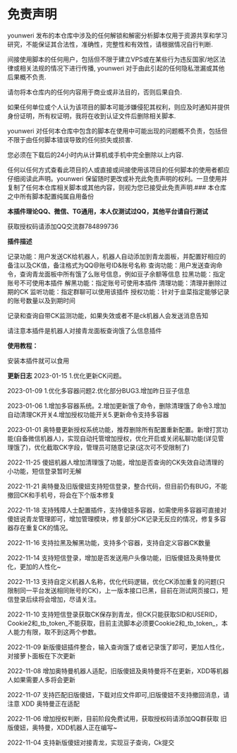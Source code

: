 # 免责声明


younweri 发布的本仓库中涉及的任何解锁和解密分析脚本仅用于资源共享和学习研究，不能保证其合法性，准确性，完整性和有效性，请根据情况自行判断.

间接使用脚本的任何用户，包括但不限于建立VPS或在某些行为违反国家/地区法律或相关法规的情况下进行传播, younweri 对于由此引起的任何隐私泄漏或其他后果概不负责.

请勿将本仓库内的任何内容用于商业或非法目的，否则后果自负.

如果任何单位或个人认为该项目的脚本可能涉嫌侵犯其权利，则应及时通知并提供身份证明，所有权证明，我将在收到认证文件后删除相关脚本.

younweri 对任何本仓库中包含的脚本在使用中可能出现的问题概不负责，包括但不限于由任何脚本错误导致的任何损失或损害.

您必须在下载后的24小时内从计算机或手机中完全删除以上内容.

任何以任何方式查看此项目的人或直接或间接使用该项目的任何脚本的使用者都应仔细阅读此声明。younweri 保留随时更改或补充此免责声明的权利。一旦使用并复制了任何本仓库相关脚本或其他内容，则视为您已接受此免责声明.### 本仓库之中所有脚本配置纯属自用备份








 **本插件理论QQ、微信、TG通用，本人仅测试过QQ，其他平台请自行测试** 



获取授权码请添加QQ交流群784899736



 **插件描述** 


记录功能：用户发送CK给机器人，机器人自动添加到青龙面板，并配置好相应的备注以及CK值，备注格式为QQ@账号ID&账号名称
查询功能：用户发送查询命令，查询青龙面板中所有饿了么账号信息，例如豆子余额等信息
拉黑功能：指定账号不可使用本插件
解黑功能：指定账号可使用本插件
清理功能：清理并删除过期的CK
监听功能：指定群聊可以使用该插件
授权功能：针对于韭菜指定能够记录的账号数量以及到期时间


记录和查询自带CK监测功能，如果失效或者不是ck机器人会发送消息告知

请注意本插件是机器人对接青龙面板查询饿了么信息插件


 **使用教程：** 

安装本插件就可以食用







 **更新日志** 
 2023-01-15
 1.优化更新CK问题。
 
 
 
 
 2023-01-09
 1.优化多容器问题2.优化部分BUG3.增加昨日豆子信息
 
 
 
 
 2023-01-06
 1.增加多容器系统。2.增加更新饿了命令，删除清理饿了命令3.增加自动清理CK开关4.增加授权功能开关5.更新命令支持多容器
 
 
 
2023-01-01
奥特曼更新授权系统功能，推荐删除所有配置重新配置。新增打赏功能(自备微信机器人)，实现自动托管增加授权，优化开启或关闭私聊功能(详见管理饿了)，优化截取CK字段，管理员可随意记录(这次可不受限制了)
 
 
 

2022-11-25
傻妞机器人增加清理饿了功能，增加是否查询的CK失效自动清理的小功能，短信登录暂时无解




2022-11-21
奥特曼及旧版傻妞支持短信登录，整合代码，但目前仍有BUG，不能撤回CK和手机号，将会在下个版本修复



2022-11-18
支持残障人士配置插件，支持傻妞多容器，如需使用多容器可直接对傻妞说青龙管理即可，增加管理模块，修复部分CK记录无反应的情况，修复多容器存在重复CK的情况。




2022-11-16
支持拉黑及解黑功能，支持多个容器，支持自定义容器CK数量



2022-11-14
支持短信登录，增加是否发送用户头像功能，旧版傻妞及奥特曼优化，更加的人性化~



2022-11-13
支持自定义机器人名称，优化代码逻辑，优化CK添加重复的问题(只限制同一平台发送相同账号的CK)，上一版本接口已黑，目前在测试网页接口，短信登录后续将会增加，尽请关注。



2022-11-10
支持短信登录获取CK保存到青龙，但CK只能获取SID和USERID，Cookie2和_tb_token_不能获取，目前主流脚本必须要Cookie2和_tb_token_，本人能力有限，取不到这两个参数。




2022-11-09
新版傻妞插件整合，输入查询饿了或者记录饿了即可，更加人性化，对接萝卜面板在下次更新



2022-11-08
增加奥特曼机器人适配，旧版傻妞及奥特曼将不在更新，XDD等机器人如果需要人多将会更新



2022-11-07
支持匹配旧版傻妞，下载对应文件即可,旧版傻妞不支持撤回消息，请注意
XDD 奥特曼正在适配




2022-11-06
增加授权判断，目前阶段免费试用，获取授权码请添加QQ群获取
旧版傻妞，奥特曼，XDD机器人正在编写~




2022-11-04
支持新版傻妞对接青龙，实现豆子查询，Ck提交

